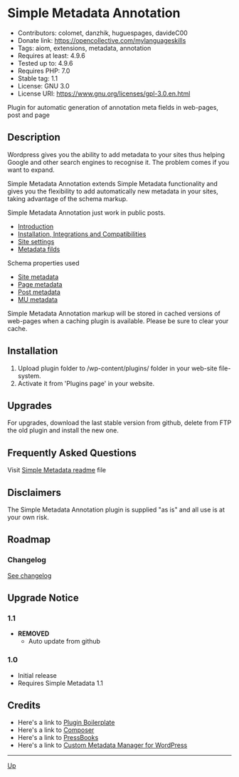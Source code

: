 # Simple Metadata Annotation

* Contributors: colomet, danzhik, huguespages, davideC00
* Donate link: https://opencollective.com/mylanguageskills
* Tags: aiom, extensions, metadata, annotation
* Requires at least: 4.9.6
* Tested up to: 4.9.6
* Requires PHP: 7.0
* Stable tag: 1.1
* License: GNU 3.0
* License URI: https://www.gnu.org/licenses/gpl-3.0.en.html

Plugin for automatic generation of annotation meta fields in web-pages, post and page

## Description

Wordpress gives you the ability to add metadata to your sites thus helping Google and other search engines to recognise it. The problem comes if you want to expand.

Simple Metadata Annotation extends Simple Metadata functionality and gives you the flexibility to add automatically new metadata in your sites, taking advantage of the schema markup.

Simple Metadata Annotation just work in public posts.

* [Introduction](/doc/doc-intro.md)
* [Installation, Integrations and Compatibilities](/doc/doc-general.md)
* [Site settings](/doc/doc-settings.md)
* [Metadata filds](/doc/doc-fields.md)


Schema properties used
* [Site metadata](/doc/doc-settings-site.md)
* [Page metadata](/doc/doc-settings-page.md)
* [Post metadata](/doc/doc-settings-post.md)
* [MU metadata](/doc/doc-settings-mu.md)

Simple Metadata Annotation markup will be stored in cached versions of web-pages when a caching plugin is available. Please be sure to clear your cache.


## Installation

1. Upload plugin folder to /wp-content/plugins/ folder in your web-site file-system.
1. Activate it from 'Plugins page' in your website.

## Upgrades

For upgrades, download the last stable version from github, delete from FTP the old plugin and install the new one.

## Frequently Asked Questions

Visit [Simple Metadata readme](https://github.com/my-language-skills/simple-metadata/blob/master/README.md) file


## Disclaimers

The Simple Metadata Annotation plugin is supplied "as is" and all use is at your own risk.

## Roadmap


### Changelog
[See changelog](/CHANGELOG.md)

## Upgrade Notice

### 1.1
* **REMOVED**
    *  Auto update from github

### 1.0
* Initial release
* Requires Simple Metadata 1.1

## Credits

* Here's a link to [Plugin Boilerplate](http://wppb.io/ "Uses the WordPress Plugin Boilerplate")
* Here's a link to [Composer](https://getcomposer.org/)
* Here's a link to [PressBooks](https://pressbooks.org/get-involved/ "Your favorite ebook platform")
* Here's a link to [Custom Metadata Manager for WordPress](https://wordpress.org/plugins/custom-metadata/ "Framework for custom field creation")

---
[Up](/README.md)
